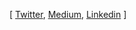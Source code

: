 [ [Twitter](https://x.com/ruiixyz), [Medium](https://medium.com/@poporuii), [Linkedin](https://www.linkedin.com/in/rui-shang-143a1a223/) ]